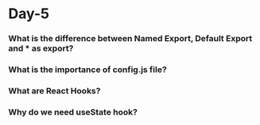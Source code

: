 # Day-5

### What is the difference between Named Export, Default Export and * as export?


### What is the importance of config.js file?


### What are React Hooks?


### Why do we need useState hook?
